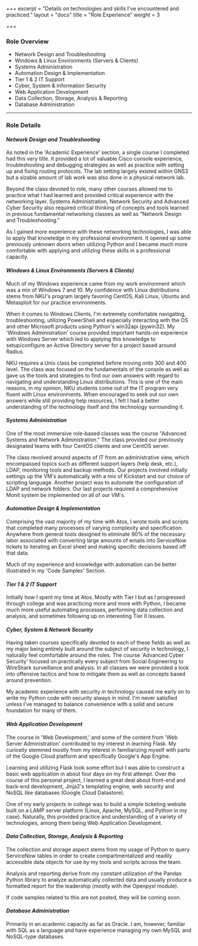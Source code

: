+++
excerpt = "Details on technologies and skills I've encountered and practiced."
layout = "docs"
title = "Role Experience"
weight = 3

+++
### Role Overview

* Network Design and Troubleshooting
* Windows & Linux Environments (Servers & Clients)
* Systems Administration
* Automation Design & Implementation
* Tier 1 & 2 IT Support
* Cyber, System & Information Security
* Web Application Development
* Data Collection, Storage, Analysis & Reporting
* Database Administration

<hr>

### Role Details

#### _Network Design and Troubleshooting_

As noted in the 'Academic Experience' section, a single course I completed had this very title. It provided a lot of valuable Cisco console experience, troubleshooting and debugging strategies as well as practice with setting up and fixing routing protocols. The lab setting largely existed within GNS3 but a sizable amount of lab work was also done in a physical network lab.

Beyond the class devoted to role, many other courses allowed me to practice what I had learned and provided critical experience with the networking layer. Systems Administration, Network Security and Advanced Cyber Security also required critical thinking of concepts and tools learned in previous fundamental networking classes as well as "Network Design and Troubleshooting."

As I gained more experience with these networking technologies, I was able to apply that knowledge in my professional environment. It opened up some previously unknown doors when utilizing Python and I became much more comfortable with applying and utilizing these skills in a professional capacity.

#### _Windows & Linux Environments (Servers & Clients)_

Much of my Windows experience came from my work environment which was a mix of Windows 7 and 10. My confidence with Linux distributions stems from NKU's program largely favoring CentOS, Kali Linux, Ubuntu and Metasploit for our practice environments.

When it comes to Windows Clients, I'm extremely comfortable navigating, troubleshooting, utilizing PowerShell and especially interacting with the OS and other Microsoft products using Python's win32api (pywin32). My 'Windows Administration' course provided important hands-on experience with Windows Server which led to applying this knowledge to setup/configure an Active Directory server for a project based around Radius.

NKU requires a Unix class be completed before moving onto 300 and 400 level. The class was focused on the fundamentals of the console as well as gave us the tools and strategies to find our own answers with regard to navigating and understanding Linux distributions. This is one of the main reasons, in my opinion,  NKU students come out of the IT program very fluent with Linux environments. When encouraged to seek out our own answers while still providing help resources, I felt I had a better understanding of the technology itself and the technology surrounding it.

#### _Systems Administration_

One of the most immersive role-based classes was the course "Advanced Systems and Network Administration." The class provided our previously designated teams with four CentOS clients and one CentOS server. 

The class revolved around aspects of IT from an administrative view, which encompassed topics such as different support layers (help desk, etc.), LDAP, monitoring tools and backup methods. Our projects involved initially settings up the VM's automatically with a mix of Kickstart and our choice of scripting language. Another project was to automate the configuration of LDAP and network folders. Our last projects required a comprehensive Monit system be implemented on all of our VM's.

#### _Automation Design & Implementation_

Comprising the vast majority of my time with Atos, I wrote tools and scripts that completed many processes of varying complexity and specification. Anywhere from general tools designed to eliminate 90% of the necessary labor associated with converting large amounts of emails into ServiceNow tickets to iterating an Excel sheet and making specific decisions based off that data.

Much of my experience and knowledge with automation can be better illustrated in my 'Code Samples' Section. 

#### _Tier 1 & 2 IT Support_

Initially how I spent my time at Atos. Mostly with Tier I but as I progressed through college and was practicing more and more with Python, I became much more useful automating processes, performing data collection and analysis, and sometimes following up on interesting Tier II issues.

#### _Cyber, System & Network Security_

Having taken courses specifically devoted to each of these fields as well as my major being entirely built around the subject of security in technology, I naturally feel comfortable around the roles. The course 'Advanced Cyber Security' focused on practically every subject from Social Engineering to WireShark surveillance and analysis. In all classes we were provided a look into offensive tactics and how to mitigate them as well as concepts based around prevention.

My academic experience with security in technology caused me early on to write my Python code with security always in mind. I'm never satisfied unless I've managed to balance convenience with a solid and secure foundation for many of them.

#### _Web Application Development_

The course in 'Web Development,' and some of the content from 'Web Server Administration' contributed to my interest in learning Flask. My curiosity stemmed mostly from my interest in familiarizing myself with parts of the Google Cloud platform and specifically Google's App Engine. 

Learning and utilizing Flask took some effort but I was able to construct a basic web application in about four days on my first attempt. Over the course of this personal project, I learned a great deal about front-end and back-end development, Jinja2's templating engine, web security and NoSQL like databases (Google Cloud Datastore).

One of my early projects in college was to build a simple ticketing website built on a LAMP server platform (Linux, Apache, MySQL, and Python in my case). Naturally, this provided practice and understanding of a variety of technologies, among them being Web Application Development.

#### _Data Collection, Storage, Analysis & Reporting_

The collection and storage aspect stems from my usage of Python to query ServiceNow tables in order to create compartmentalized and readily accessible data objects for use by my tools and scripts across the team. 

Analysis and reporting derive from my constant utilization of the Pandas Python library to analyze automatically collected data and usually produce a formatted report for the leadership (mostly with the Openpyxl module).

If code samples related to this are not posted, they will be coming soon.

#### _Database Administration_

Primarily in an academic capacity as far as Oracle. I am, however, familiar with SQL as a language and have experience managing my own MySQL and NoSQL-type databases. 